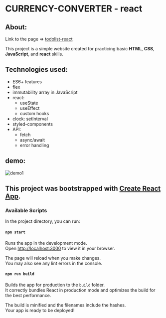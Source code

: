 # CURRENCY-CONVERTER - react
## About:
Link to the page => [todolist-react](https://dorotakar.github.io/currency-converter-react/)

This project is a simple website created for practicing basic **HTML**, **CSS**, **JavaScript**, and **react** skills.
## Technologies used:
- ES6+ features
- flex
- immutability array in JavaScript
- react:
    - useState
    - useEffect
    - custom hooks
- clock: setInterval
- styled-components
- API:
    - fetch
    - async/await
    - error handling

## demo:
![demo1](https://github.com/DorotaKar/currency-converter-react/blob/main/public/readme-react-api.png?)


## This project was bootstrapped with [Create React App](https://github.com/facebook/create-react-app).

### Available Scripts

In the project directory, you can run:

#### `npm start`

Runs the app in the development mode.\
Open [http://localhost:3000](http://localhost:3000) to view it in your browser.

The page will reload when you make changes.\
You may also see any lint errors in the console.

#### `npm run build`

Builds the app for production to the `build` folder.\
It correctly bundles React in production mode and optimizes the build for the best performance.

The build is minified and the filenames include the hashes.\
Your app is ready to be deployed!

